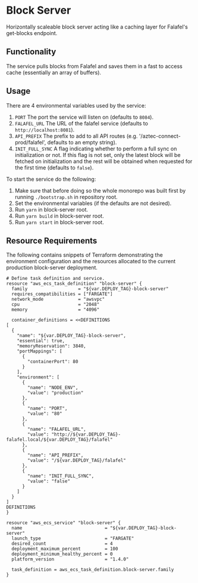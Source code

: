 # Block Server

Horizontally scaleable block server acting like a caching layer for Falafel's get-blocks endpoint.

## Functionality

The service pulls blocks from Falafel and saves them in a fast to access cache (essentially an array of buffers).

## Usage

There are 4 environmental variables used by the service:

1. `PORT` The port the service will listen on (defaults to `8084`).
2. `FALAFEL_URL` The URL of the falafel service (defaults to `http://localhost:8081`).
3. `API_PREFIX` The prefix to add to all API routes (e.g. '/aztec-connect-prod/falafel', defaults to an empty string).
4. `INIT_FULL_SYNC` A flag indicating whether to perform a full sync on initialization or not.
   If this flag is not set, only the latest block will be fetched on initialization and the rest will be obtained when requested for the first time (defaults to `false`).

To start the service do the following:

1. Make sure that before doing so the whole monorepo was built first by running `./bootstrap.sh` in repository root.
2. Set the environmental variables (if the defaults are not desired).
3. Run `yarn` in block-server root.
4. Run `yarn build` in block-server root.
5. Run `yarn start` in block-server root.

## Resource Requirements

The following contains snippets of Terraform demonstrating the environment configuration and the resources allocated to the current production block-server deployment.

```
# Define task definition and service.
resource "aws_ecs_task_definition" "block-server" {
  family                   = "${var.DEPLOY_TAG}-block-server"
  requires_compatibilities = ["FARGATE"]
  network_mode             = "awsvpc"
  cpu                      = "2048"
  memory                   = "4096"

  container_definitions = <<DEFINITIONS
[
  {
    "name": "${var.DEPLOY_TAG}-block-server",
    "essential": true,
    "memoryReservation": 3840,
    "portMappings": [
      {
        "containerPort": 80
      }
    ],
    "environment": [
      {
        "name": "NODE_ENV",
        "value": "production"
      },
      {
        "name": "PORT",
        "value": "80"
      },
      {
        "name": "FALAFEL_URL",
        "value": "http://${var.DEPLOY_TAG}-falafel.local/${var.DEPLOY_TAG}/falafel"
      },
      {
        "name": "API_PREFIX",
        "value": "/${var.DEPLOY_TAG}/falafel"
      },
      {
        "name": "INIT_FULL_SYNC",
        "value": "false"
      }
    ]
  }
]
DEFINITIONS
}

resource "aws_ecs_service" "block-server" {
  name                               = "${var.DEPLOY_TAG}-block-server"
  launch_type                        = "FARGATE"
  desired_count                      = 4
  deployment_maximum_percent         = 100
  deployment_minimum_healthy_percent = 0
  platform_version                   = "1.4.0"

  task_definition = aws_ecs_task_definition.block-server.family
}

```
